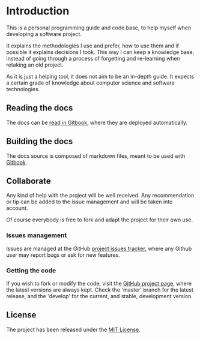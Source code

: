 # Introduction

This is a personal programming guide and code base, to help myself when developing a software project.

It explains the methodologies I use and prefer, how to use them and if possible it explains decisions I took. This way I can keep a knowledge base, instead of going through a process of forgetting and re-learning when retaking an old project.

As it is just a helping tool, it does not aim to be an in-depth guide. It expects a certain grade of knowledge about computer science and software technologies.

## Reading the docs

The docs can be [read in Gitbook](https://bernardo.gitbook.io/development-docs-architecture/), where they are deployed automatically.

## Building the docs

The docs source is composed of markdown files, meant to be used with [Gitbook](https://www.gitbook.com/).

## Collaborate

Any kind of help with the project will be well received. Any recommendation or tip can be added to the issue management and will be taken into account.

Of course everybody is free to fork and adapt the project for their own use.

### Issues management

Issues are managed at the GitHub [project issues tracker](https://github.com/bernardo-mg/development-docs-architecture/issues), where any Github user may report bugs or ask for new features.

### Getting the code

If you wish to fork or modify the code, visit the [GitHub project page](https://github.com/bernardo-mg/development-docs-architecture), where the latest versions are always kept. Check the 'master' branch for the latest release, and the 'develop' for the current, and stable, development version.

## License

The project has been released under the [MIT License](http://www.opensource.org/licenses/mit-license.php).

